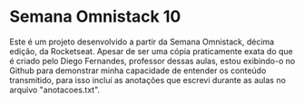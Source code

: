 # Semana Omnistack 10
Este é um projeto desenvolvido a partir da Semana Omnistack, décima edição, da Rocketseat. Apesar de ser uma cópia praticamente exata do que é criado pelo Diego Fernandes, professor dessas aulas, estou exibindo-o no Github para demonstrar minha capacidade de entender os conteúdo transmitido, para isso incluí as anotações que escrevi durante as aulas no arquivo "anotacoes.txt".
